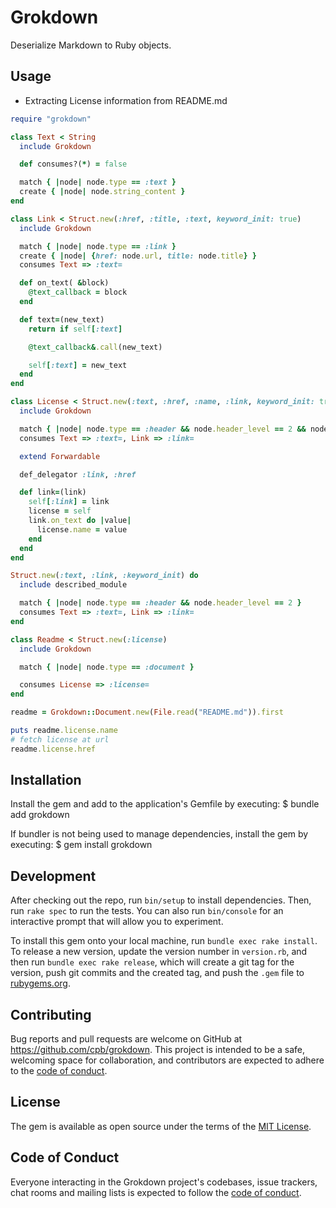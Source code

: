 # Grokdown

Deserialize Markdown to Ruby objects.

## Usage

- Extracting License information from README.md

```ruby
require "grokdown"

class Text < String
  include Grokdown

  def consumes?(*) = false

  match { |node| node.type == :text }
  create { |node| node.string_content }
end

class Link < Struct.new(:href, :title, :text, keyword_init: true)
  include Grokdown

  match { |node| node.type == :link }
  create { |node| {href: node.url, title: node.title} }
  consumes Text => :text=

  def on_text( &block)
    @text_callback = block
  end

  def text=(new_text)
    return if self[:text]

    @text_callback&.call(new_text)

    self[:text] = new_text
  end
end

class License < Struct.new(:text, :href, :name, :link, keyword_init: true)
  include Grokdown

  match { |node| node.type == :header && node.header_level == 2 && node.first_child.string_content == "License" }
  consumes Text => :text=, Link => :link=

  extend Forwardable

  def_delegator :link, :href

  def link=(link)
    self[:link] = link
    license = self
    link.on_text do |value|
      license.name = value
    end
  end
end

Struct.new(:text, :link, :keyword_init) do
  include described_module

  match { |node| node.type == :header && node.header_level == 2 }
  consumes Text => :text=, Link => :link=
end

class Readme < Struct.new(:license)
  include Grokdown

  match { |node| node.type == :document }

  consumes License => :license=
end

readme = Grokdown::Document.new(File.read("README.md")).first

puts readme.license.name
# fetch license at url
readme.license.href
```

## Installation

Install the gem and add to the application's Gemfile by executing:
    $ bundle add grokdown

If bundler is not being used to manage dependencies, install the gem by executing:
    $ gem install grokdown

## Development

After checking out the repo, run `bin/setup` to install dependencies. Then, run `rake spec` to run the tests. You can also run `bin/console` for an interactive prompt that will allow you to experiment.

To install this gem onto your local machine, run `bundle exec rake install`. To release a new version, update the version number in `version.rb`, and then run `bundle exec rake release`, which will create a git tag for the version, push git commits and the created tag, and push the `.gem` file to [rubygems.org](https://rubygems.org).

## Contributing

Bug reports and pull requests are welcome on GitHub at https://github.com/cpb/grokdown. This project is intended to be a safe, welcoming space for collaboration, and contributors are expected to adhere to the [code of conduct](https://github.com/cpb/grokdown/blob/main/CODE_OF_CONDUCT.md).

## License

The gem is available as open source under the terms of the [MIT License](https://opensource.org/licenses/MIT).

## Code of Conduct

Everyone interacting in the Grokdown project's codebases, issue trackers, chat rooms and mailing lists is expected to follow the [code of conduct](https://github.com/cpb/grokdown/blob/main/CODE_OF_CONDUCT.md).
